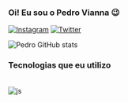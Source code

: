 ### Oi! Eu sou o Pedro Vianna 😉


[![Instagram](https://img.shields.io/badge/Instagram-E4405F?style=for-the-badge&logo=instagram&logoColor=white)](https//instagram.com/vianna1802)
[![Twitter](https://img.shields.io/badge/Twitter-1DA1F2?style=for-the-badge&logo=twitter&logoColor=white)](https//twitter.com/vianna1802)

![Pedro GitHub stats](https://github-readme-stats.vercel.app/api?username=vianna1802&show_icons=true&theme=tokyonight)

### Tecnologias que eu utilizo

<div style="display: inline_block"><br/>
 <img align="center" alt="js" src="https://img.shields.io/badge/JavaScript-F7DF1E?style=for-the-badge&logo=javascript&logoColor=black">
